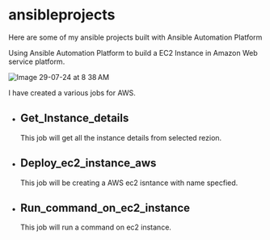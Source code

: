 # ansibleprojects

Here are some of my ansible projects built with Ansible Automation Platform

Using Ansible Automation Platform to build a EC2 Instance in Amazon Web service platform.


![Image 29-07-24 at 8 38 AM](https://github.com/user-attachments/assets/260ed3b9-c5eb-4876-8053-0b6623560bbd)

I have created a various jobs for AWS.

- ## Get_Instance_details
  This job will get all the instance details from selected rezion.

- ## Deploy_ec2_instance_aws
  This job will be creating a AWS ec2 isntance with name specfied.

- ## Run_command_on_ec2_instance
  This job will run a command on ec2 instance.

  

